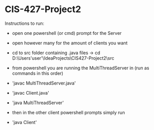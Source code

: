 # CIS-427-Project2


Instructions to run:

- open one powershell (or cmd) prompt for the Server
- open however many for the amount of clients you want

- cd to src folder containing .java files -> cd D:\Users\'user'\IdeaProjects\CIS427-Project2\src
- from powershell you are running the MultiThreadServer in (run as commands in this order)
- 'javac MultiThreadServer.java' 
- 'javac Client.java'
- 'java MultiThreadServer'
- then in the other client powershell prompts simply run
- 'java Client'
